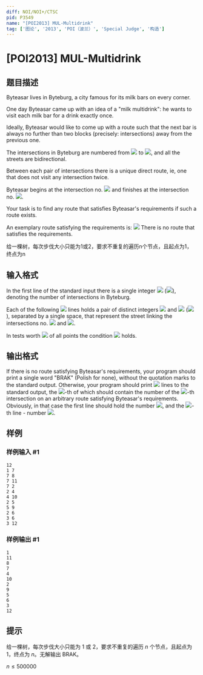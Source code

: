 ```yaml
---
diff: NOI/NOI+/CTSC
pid: P3549
name: "[POI2013] MUL-Multidrink"
tag: ['图论', '2013', 'POI（波兰）', 'Special Judge', '构造']
---
```

# [POI2013] MUL-Multidrink
## 题目描述

Byteasar lives in Byteburg, a city famous for its milk bars on every corner.

One day Byteasar came up with an idea of a "milk multidrink": he wants to  visit each milk bar for a drink exactly once.

Ideally, Byteasar would like to come up with a route such that the next bar  is always no further than two blocks (precisely: intersections) away from the  previous one.

The intersections in Byteburg are numbered from ![](http://main.edu.pl/images/OI20/mul-en-tex.1.png) to ![](http://main.edu.pl/images/OI20/mul-en-tex.2.png),  and all the streets are bidirectional.

Between each pair of intersections there is a unique direct route, ie, one  that does not visit any intersection twice.

Byteasar begins at the intersection no. ![](http://main.edu.pl/images/OI20/mul-en-tex.3.png) and finishes at the intersection  no. ![](http://main.edu.pl/images/OI20/mul-en-tex.4.png).

Your task is to find any route that satisfies Byteasar's requirements if such  a route exists.

An exemplary route satisfying the requirements is: ![](http://main.edu.pl/images/OI20/mul-en-tex.5.png)                There is no route that satisfies the requirements.

给一棵树，每次步伐大小只能为1或2，要求不重复的遍历n个节点，且起点为1，终点为n

## 输入格式

In the first line of the standard input there is a single integer ![](http://main.edu.pl/images/OI20/mul-en-tex.6.png)  (![](http://main.edu.pl/images/OI20/mul-en-tex.7.png)), denoting the number of intersections in Byteburg.

Each of the following ![](http://main.edu.pl/images/OI20/mul-en-tex.8.png) lines holds a pair of distinct integers ![](http://main.edu.pl/images/OI20/mul-en-tex.9.png)  and ![](http://main.edu.pl/images/OI20/mul-en-tex.10.png) (![](http://main.edu.pl/images/OI20/mul-en-tex.11.png)), separated by a single space, that  represent the street linking the intersections no. ![](http://main.edu.pl/images/OI20/mul-en-tex.12.png) and ![](http://main.edu.pl/images/OI20/mul-en-tex.13.png).

In tests worth ![](http://main.edu.pl/images/OI20/mul-en-tex.14.png) of all points the condition ![](http://main.edu.pl/images/OI20/mul-en-tex.15.png) holds.

## 输出格式

If there is no route satisfying Byteasar's requirements, your program  should print a single word "BRAK" (Polish for none),  without the quotation marks to the standard output.  Otherwise, your program  should print ![](http://main.edu.pl/images/OI20/mul-en-tex.16.png) lines to the standard output, the ![](http://main.edu.pl/images/OI20/mul-en-tex.17.png)-th of which should  contain the number of the ![](http://main.edu.pl/images/OI20/mul-en-tex.18.png)-th intersection on an arbitrary route  satisfying Byteasar's requirements.  Obviously, in that case the first line  should hold the number ![](http://main.edu.pl/images/OI20/mul-en-tex.19.png), and the ![](http://main.edu.pl/images/OI20/mul-en-tex.20.png)-th line - number ![](http://main.edu.pl/images/OI20/mul-en-tex.21.png).

## 样例

### 样例输入 #1
```
12
1 7
7 8
7 11
7 2
2 4
4 10
2 5
5 9
2 6
3 6
3 12

```
### 样例输出 #1
```
1
11
8
7
4
10
2
9
5
6
3
12

```
## 提示

给一棵树，每次步伐大小只能为 1 或 2，要求不重复的遍历 $n$ 个节点，且起点为 $1$，终点为 $n$。无解输出 BRAK。

$n\le 500000$

